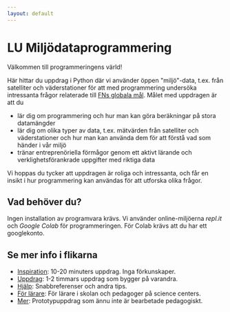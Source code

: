 ```yaml
---
layout: default
---
```


# LU Miljödataprogrammering

Välkommen till programmeringens värld!

Här hittar du uppdrag i Python där vi använder öppen "miljö"-data, t.ex. från satelliter och väderstationer för att med programmering undersöka intressanta frågor relaterade till [FNs globala mål](https://www.globalgoals.org). Målet med uppdragen är att du

* lär dig om programmering och hur man kan göra beräkningar på stora datamängder
* lär dig om olika typer av data, t.ex. mätvärden från satelliter och väderstationer och hur man kan använda dem för att förstå vad som händer i vår miljö
* tränar entreprenöriella förmågor genom ett aktivt lärande och verklighetsförankrade uppgifter med riktiga data

Vi hoppas du tycker att uppdragen är roliga och intressanta, och får en insikt i hur programmering kan användas för att utforska olika frågor.

## Vad behöver du?

Ingen installation av programvara krävs. Vi använder online-miljöerna *repl.it* och *Google Colab* för programmeringen. För Colab krävs att du har ett googlekonto.

## Se mer info i flikarna

* [Inspiration](exercises/inspiration.md): 10-20 minuters uppdrag. Inga förkunskaper.
* [Uppdrag](exercises/README.md): 1-2 timmars uppdrag som bygger på varandra.
* [Hjälp](exercises/help.md): Snabbreferenser och andra tips.
* [För lärare](exercises/handledning.md): För lärare i skolan och pedagoger på science centers.
* [Mer](exercises/more.md): Prototypuppdrag som ännu inte är bearbetade pedagogiskt.

